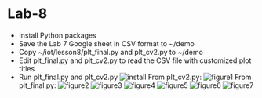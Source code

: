 # Lab-8
* Install Python packages
* Save the Lab 7 Google sheet in CSV format to ~/demo
* Copy ~/iot/lesson8/plt_final.py and plt_cv2.py to ~/demo
* Edit plt_final.py and plt_cv2.py to read the CSV file with customized plot titles
* Run plt_final.py and plt_cv2.py
![install](https://github.com/edisanti/Design-6/assets/122648382/0285a57e-475c-430c-be0e-ad1545b74608)
From plt_cv2.py:
![figure1](https://github.com/edisanti/Design-6/assets/122648382/0e3383a0-05a5-4b69-a800-c7d2fa4d4a16)
From plt_final.py:
![figure2](https://github.com/edisanti/Design-6/assets/122648382/99eb812a-532e-4e00-b929-f6bd4f8fdfd1)
![figure3](https://github.com/edisanti/Design-6/assets/122648382/dd327743-e9cf-4098-9d81-97d7d165a31d)
![figure4](https://github.com/edisanti/Design-6/assets/122648382/fc1fa084-9365-42a4-a62c-1eed47fcc8d0)
![figure5](https://github.com/edisanti/Design-6/assets/122648382/415ec58b-aab2-4389-9c87-a70afe26455a)
![figure6](https://github.com/edisanti/Design-6/assets/122648382/9dfa1187-b504-4c81-a663-7fd32c9690d4)
![figure7](https://github.com/edisanti/Design-6/assets/122648382/2300da7d-f9bf-4ea8-95f4-5780dbd8f0e1)

